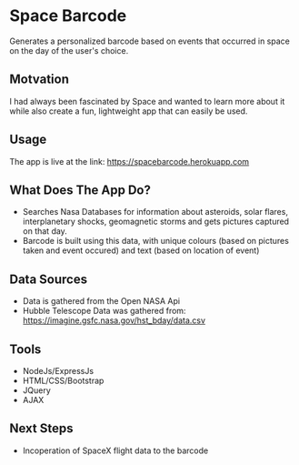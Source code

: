 # Space Barcode

Generates a personalized barcode based on events that occurred in space on the day of the user's choice.

## Motvation
I had always been fascinated by Space and wanted to learn more about it while also create a fun, lightweight app that can easily be used.

## Usage
The app is live at the link: https://spacebarcode.herokuapp.com
## What Does The App Do?
* Searches Nasa Databases for information about asteroids, solar flares, interplanetary shocks, geomagnetic storms and gets pictures captured on that day.
* Barcode is built using this data, with unique colours (based on pictures taken and event occured) and text (based on location of event)

## Data Sources
* Data is gathered from the Open NASA Api
* Hubble Telescope Data was gathered from: https://imagine.gsfc.nasa.gov/hst_bday/data.csv

## Tools

* NodeJs/ExpressJs
* HTML/CSS/Bootstrap
* JQuery
* AJAX

## Next Steps
* Incoperation of SpaceX flight data to the barcode
